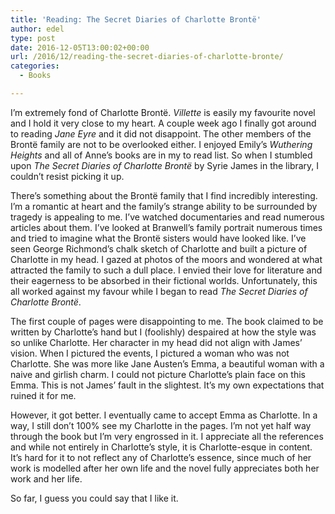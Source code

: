 ```yaml
---
title: 'Reading: The Secret Diaries of Charlotte Brontë'
author: edel
type: post
date: 2016-12-05T13:00:02+00:00
url: /2016/12/reading-the-secret-diaries-of-charlotte-bronte/
categories:
  - Books

---
```

I&#8217;m extremely fond of Charlotte Brontë. _Villette_ is easily my favourite novel and I hold it very close to my heart. A couple week ago I finally got around to reading _Jane Eyre_ and it did not disappoint. The other members of the Brontë family are not to be overlooked either. I enjoyed Emily&#8217;s _Wuthering Heights_ and all of Anne&#8217;s books are in my to read list. So when I stumbled upon _The Secret Diaries of Charlotte Brontë_ by Syrie James in the library, I couldn&#8217;t resist picking it up.

There&#8217;s something about the Brontë family that I find incredibly interesting. I&#8217;m a romantic at heart and the family&#8217;s strange ability to be surrounded by tragedy is appealing to me. I&#8217;ve watched documentaries and read numerous articles about them. I&#8217;ve looked at Branwell&#8217;s family portrait numerous times and tried to imagine what the Brontë sisters would have looked like. I&#8217;ve seen George Richmond&#8217;s chalk sketch of Charlotte and built a picture of Charlotte in my head. I gazed at photos of the moors and wondered at what attracted the family to such a dull place. I envied their love for literature and their eagerness to be absorbed in their fictional worlds. Unfortunately, this all worked against my favour while I began to read _The Secret Diaries of Charlotte Brontë_.

The first couple of pages were disappointing to me. The book claimed to be written by Charlotte&#8217;s hand but I (foolishly) despaired at how the style was so unlike Charlotte. Her character in my head did not align with James&#8217; vision. When I pictured the events, I pictured a woman who was not Charlotte. She was more like Jane Austen&#8217;s Emma, a beautiful woman with a naive and girlish charm. I could not picture Charlotte&#8217;s plain face on this Emma. This is not James&#8217; fault in the slightest. It&#8217;s my own expectations that ruined it for me.

However, it got better. I eventually came to accept Emma as Charlotte. In a way, I still don&#8217;t 100% see my Charlotte in the pages. I&#8217;m not yet half way through the book but I&#8217;m very engrossed in it. I appreciate all the references and while not entirely in Charlotte&#8217;s style, it is Charlotte-esque in content. It&#8217;s hard for it to not reflect any of Charlotte&#8217;s essence, since much of her work is modelled after her own life and the novel fully appreciates both her work and her life.

So far, I guess you could say that I like it.

<ol class="footnote">
</ol>